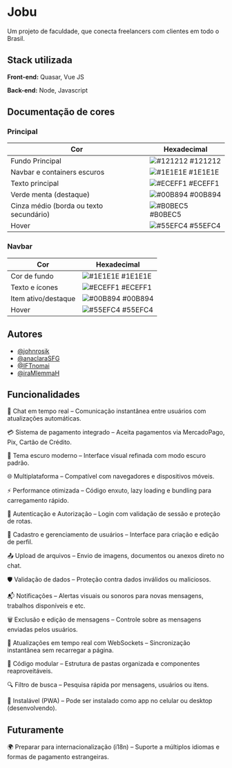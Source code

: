 
# Jobu

Um projeto de faculdade, que conecta freelancers com clientes em todo o Brasil.



## Stack utilizada

**Front-end:** Quasar, Vue JS  

**Back-end:** Node, Javascript
## Documentação de cores
### Principal
| Cor               | Hexadecimal                                                |
| ----------------- | ---------------------------------------------------------------- |
| Fundo Principal      | ![#121212](https://via.placeholder.com/10/0a192f?text=+) #121212 |
| Navbar e containers escuros       | ![#1E1E1E](https://via.placeholder.com/10/f8f8f8?text=+) #1E1E1E |
| Texto principal      | ![#ECEFF1](https://via.placeholder.com/10/00b48a?text=+) #ECEFF1 |
| Verde menta (destaque)       | ![#00B894](https://via.placeholder.com/10/00b48a?text=+) #00B894 |
| Cinza médio (borda ou texto secundário)       | ![#B0BEC5](https://via.placeholder.com/10/00b48a?text=+) #B0BEC5 |
| Hover       | ![#55EFC4](https://via.placeholder.com/10/00b48a?text=+) #55EFC4 |

### Navbar

| Cor               | Hexadecimal                                                |
| ----------------- | ---------------------------------------------------------------- |
| Cor de fundo      | ![#1E1E1E](https://via.placeholder.com/10/0a192f?text=+) #1E1E1E |
| Texto e ícones      | ![#ECEFF1](https://via.placeholder.com/10/0a192f?text=+) #ECEFF1 |
| Item ativo/destaque      | ![#00B894](https://via.placeholder.com/10/0a192f?text=+) #00B894 |
| Hover      | ![#55EFC4](https://via.placeholder.com/10/0a192f?text=+) #55EFC4 |
## Autores

- [@johnrosik](https://www.github.com/johnrosik)
- [@anaclaraSFG](https://www.github.com/anaclaraSFG)
- [@IFTnomai](https://www.github.com/IFTnomai)
- [@iraMlemmaH](https://www.github.com/iraMlemmaH)

## Funcionalidades

💬 Chat em tempo real – Comunicação instantânea entre usuários com atualizações automáticas.

💳 Sistema de pagamento integrado – Aceita pagamentos via MercadoPago, Pix, Cartão de Crédito.

🌙 Tema escuro moderno – Interface visual refinada com modo escuro padrão.

🌐 Multiplataforma – Compatível com navegadores e dispositivos móveis.

⚡ Performance otimizada – Código enxuto, lazy loading e bundling para carregamento rápido.

🔐 Autenticação e Autorização – Login com validação de sessão e proteção de rotas.

🧾 Cadastro e gerenciamento de usuários – Interface para criação e edição de perfil.

📤 Upload de arquivos – Envio de imagens, documentos ou anexos direto no chat.

🛡️ Validação de dados – Proteção contra dados inválidos ou maliciosos.

📬 Notificações – Alertas visuais ou sonoros para novas mensagens, trabalhos disponíveis e etc.

🗑️ Exclusão e edição de mensagens – Controle sobre as mensagens enviadas pelos usuários.

🔄 Atualizações em tempo real com WebSockets – Sincronização instantânea sem recarregar a página.

🧩 Código modular – Estrutura de pastas organizada e componentes reaproveitáveis.

🔍 Filtro de busca – Pesquisa rápida por mensagens, usuários ou itens.

📱 Instalável (PWA) – Pode ser instalado como app no celular ou desktop (desenvolvendo).

## Futuramente

🌍 Preparar para internacionalização (i18n) – Suporte a múltiplos idiomas e formas de pagamento estrangeiras.
